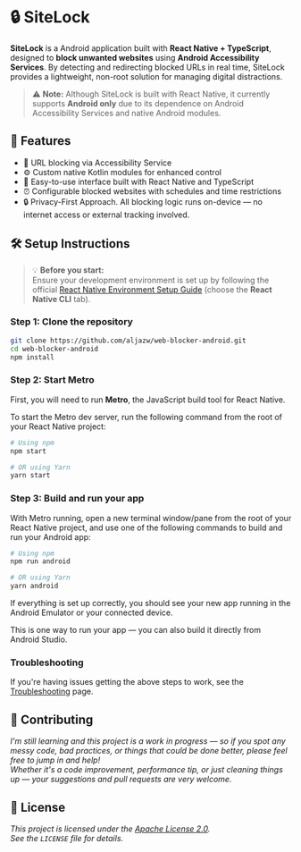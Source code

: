 # 🔒 SiteLock

**SiteLock** is a Android application built with **React Native + TypeScript**, designed to **block unwanted websites** using **Android Accessibility Services**. By detecting and redirecting blocked URLs in real time, SiteLock provides a lightweight, non-root solution for managing digital distractions.
> ⚠️ **Note:** Although SiteLock is built with React Native, it currently supports **Android only** due to its dependence on Android Accessibility Services and native Android modules.



## 🚀 Features

- 🔗 URL blocking via Accessibility Service
- ⚙️ Custom native Kotlin modules for enhanced control
- 📱 Easy-to-use interface built with React Native and TypeScript
- ⏰ Configurable blocked websites with schedules and time restrictions
- 🔒 Privacy-First Approach. All blocking logic runs on-device — no internet access or external tracking involved.

## 🛠️ Setup Instructions
> 💡 **Before you start:**  
> Ensure your development environment is set up by following the official [React Native Environment Setup Guide](https://reactnative.dev/docs/environment-setup) (choose the **React Native CLI** tab).

### Step 1: Clone the repository
   ```bash
   git clone https://github.com/aljazw/web-blocker-android.git
   cd web-blocker-android
   npm install
   ```
### Step 2: Start Metro

First, you will need to run **Metro**, the JavaScript build tool for React Native.

To start the Metro dev server, run the following command from the root of your React Native project:

```sh
# Using npm
npm start

# OR using Yarn
yarn start
```

### Step 3: Build and run your app

With Metro running, open a new terminal window/pane from the root of your React Native project, and use one of the following commands to build and run your Android app:

```sh
# Using npm
npm run android

# OR using Yarn
yarn android
```

If everything is set up correctly, you should see your new app running in the Android Emulator or your connected device.

This is one way to run your app — you can also build it directly from Android Studio.

### Troubleshooting

If you're having issues getting the above steps to work, see the [Troubleshooting](https://reactnative.dev/docs/troubleshooting) page.

## 🤝 Contributing
*I'm still learning and this project is a work in progress — so if you spot any messy code, bad practices, or things that could be done better, please feel free to jump in and help!*  
*Whether it's a code improvement, performance tip, or just cleaning things up — your suggestions and pull requests are very welcome.*

## 📄 License

*This project is licensed under the [Apache License 2.0](LICENSE).*  
*See the `LICENSE` file for details.*





